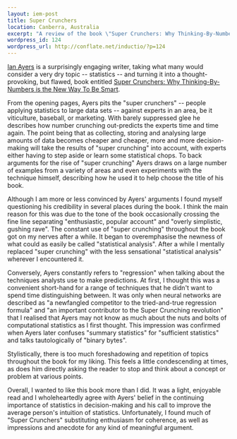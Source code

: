 ```yaml
---
layout: iem-post
title: Super Crunchers
location: Canberra, Australia
excerpt: "A review of the book \"Super Crunchers: Why Thinking-By-Numbers is the New Way To Be Smart\" by Ian Ayers."
wordpress_id: 124
wordpress_url: http://conflate.net/inductio/?p=124
---
```


[Ian Ayers][] is a surprisingly engaging writer, taking what many would consider a very dry topic -- statistics -- and turning it into a thought-provoking, but flawed, book entitled [Super Crunchers: Why Thinking-By-Numbers is the New Way To Be Smart][sc].

[Ian Ayers]: http://islandia.law.yale.edu/ayers/indexhome.htm
[sc]: http://www.randomhouse.com/bantamdell/supercrunchers/

From the opening pages, Ayers pits the "super crunchers" -- people applying statistics to large data sets -- against experts in an area, be it viticulture, baseball, or marketing. With barely suppressed glee he describes how number crunching out-predicts the experts time and time again. The point being that as collecting, storing and analysing large amounts of data becomes cheaper and cheaper, more and more decision-making will take the results of "super crunching" into account, with experts either having to step aside or learn some statistical chops. To back arguments for the rise of "super crunching" Ayers draws on a large number of examples from a variety of areas and even experiments with the technique himself, describing how he used it to help choose the title of his book. 

Although I am more or less convinced by Ayers' arguments I found myself questioning his credibility in several places during the book. I think the main reason for this was due to the tone of the book occasionally crossing the fine line separating "enthusiastic, popular account" and "overly simplistic, gushing rave". The constant use of "super crunching" throughout the book got on my nerves after a while. It began to overemphasise the newness of what could as easily be called "statistical analysis". After a while I mentally replaced "super crunching" with the less sensational "statistical analysis" wherever I encountered it.

Conversely, Ayers constantly refers to "regression" when talking about the techniques analysts use to make predictions. At first, I thought this was a convenient short-hand for a range of techniques that he didn't want to spend time distinguishing between. It was only when neural networks are described as "a newfangled competitor to the tried-and-true regression formula" and "an important contributor to the Super Crunching revolution" that I realised that Ayers may not know as much about the nuts and bolts of computational statistics as I first thought. This impression was confirmed when Ayers later confuses "summary statistics" for "sufficient statistics" and talks tautologically of "binary bytes".

Stylistically, there is too much foreshadowing and repetition of topics throughout the book for my liking. This feels a little condescending at times, as does him directly asking the reader to stop and think about a concept or problem at various points. 

Overall, I wanted to like this book more than I did. It was a light, enjoyable read and I wholeheartedly agree with Ayers' belief in the continuing importance of statistics in decision-making and his call to improve the average person's intuition of statistics. Unfortunately, I found much of "Super Crunchers" substituting enthusiasm for coherence, as well as impressions and anecdote for any kind of meaningful argument. 


